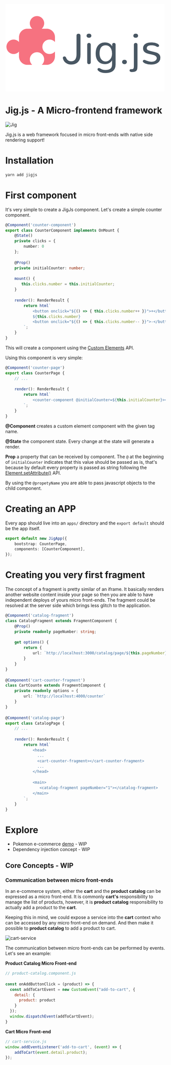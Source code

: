 ![Jig Logo](jig/ghassets/logo.png)

# Jig.js - A Micro-frontend framework
![Jig](https://github.com/carlosmaniero/jigjs/workflows/Jig/badge.svg)

Jig.js is a web framework focused in micro front-ends with native side rendering support!

# Installation

```bash
yarn add jigjs
```

# First component

It's very simple to create a JigJs component. 
Let's create a simple counter component.

```typescript
@Component('counter-component')
export class CounterComponent implements OnMount {
    @State()
    private clicks = {
        number: 0
    };

    @Prop()
    private initialCounter: number;

    mount() {
       this.clicks.number = this.initialCounter; 
    }

    render(): RenderResult {
        return html`
            <button onclick="${() => { this.clicks.number++ }}">+</button>
            ${this.clicks.number}
            <button onclick="${() => { this.clicks.number-- }}">-</button>
        `;
    }
}
```

This will create a component using the
 [Custom Elements](https://developer.mozilla.org/en-US/docs/Web/Web_Components/Using_custom_elements) API.
 
Using this component is very simple:

```typescript
@Component('counter-page')
export class CounterPage {
    // ...

    render(): RenderResult {
        return html`
            <counter-component @initialCounter=${this.initialCounter}></counter-component>
        `;
    }
}
```

**@Component** creates a custom element component with the given tag name.

**@State** the component state. Every change at the state will generate a render.

**Prop** a property that can be received by component. The `@` at the beginning of `initialCounter` indicates that this
value should be passed as is, that's because by default every property is passed as string following the 
[Element.setAttribute()](https://developer.mozilla.org/en-US/docs/Web/API/Element/setAttribute) API. 

By using the `@propetyName` you are able to pass javascript objects to the child component.

# Creating an APP

Every app should live into an `apps/` directory and the `export default` should be the app itself.

```typescript
export default new JigApp({
    bootstrap: CounterPage,
    components: [CounterComponent],
});
```

# Creating you very first fragment

The concept of a fragment is pretty similar of an iframe. It basically renders another website content inside 
your page so then you are able to have independent deploys of yours micro front-ends. The fragment could be 
resolved at the server side which brings less glitch to the application.

```typescript
@Component('catalog-fragment')
class CatalogFragment extends FragmentComponent {
    @Prop()
    private readonly pageNumber: string;

    get options() {
        return {
            url: `http://localhost:3000/catalog/page/${this.pageNumber}`
        }
    }
}

@Component('cart-counter-fragment')
class CartCounte extends FragmentComponent {
    private readonly options = {
        url: `http://localhost:4000/counter`
    }
}

@Component('catalog-page')
export class CatalogPage {
    // ...

    render(): RenderResult {
        return html`
            <head>
              ...
              <cart-counter-fragment></cart-counter-fragment>
              ...
            </head>
  
            <main>
               <catalog-fragment pageNumber="1"></catalog-fragment>
            </main>
        `;
    }
}
``` 

# Explore

- Pokemon e-commerce [demo](./demo/pokeshop) - WIP
- Dependency injection concept - WIP

## Core Concepts - WIP
### Communication between micro front-ends
In an e-commerce system, either the **cart** and the **product catalog** can be expressed as a micro front-end. It is commonly **cart's** responsibility to manage the list of products, however, it is **product catalog** responsibility to actually add a product to the **cart**.

Keeping this in mind, we could expose a service into the **cart** context who can be accessed by any micro front-end on demand. And then make it possible to **product catalog** to add a product to cart.

![cart-service](https://user-images.githubusercontent.com/2002011/82006024-3edc0700-963d-11ea-998f-5c4458ec6412.png)

The communication between micro front-ends can be performed by events. Let's see an example:

**Product Catalog Micro Front-end**
```js
// product-catalog.component.js

const onAddButtonClick = (product) => {
  const addToCartEvent = new CustomEvent("add-to-cart", {
    detail: {
      product: product
    }
  });
  window.dispatchEvent(addToCartEvent);
}
```
**Cart Micro Front-end**
```js
// cart-service.js
window.addEventListener('add-to-cart', (event) => {
    addToCart(event.detail.product);
});
```
